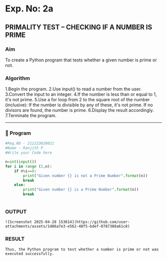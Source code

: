 # Exp. No: 2a  
## PRIMALITY TEST – CHECKING IF A NUMBER IS PRIME

###  Aim
To create a Python program that tests whether a given number is prime or not.

###  Algorithm

1.Begin the program.
2.Use input() to read a number from the user.
3.Convert the input to an integer.
4.If the number is less than or equal to 1, it's not prime.
5.Use a for loop from 2 to the square root of the number (inclusive):
 If the number is divisible by any of these, it's not prime.
 If no divisors are found, the number is prime.
6.Display the result accordingly.
7.Terminate the program.

---

### 🧾 Program

```python
#Reg.NO - 212223020021
#Name - Ranjith P
#Write your Code here

n=int(input())
for i in range (2,n):
    if n%i==0:
        print("Given number {} is not a Prime Number".format(n))
        break
    else:
        print("Given number {} is a Prime Number".format(n))
        break
    

```
### OUTPUT
```
![Screenshot 2025-04-28 153614](https://github.com/user-attachments/assets/1486a7e3-e562-48f5-bdef-0787308a61c8)

```
### RESULT
```
Thus, the Python program to test whether a number is prime or not was executed successfully.

```


